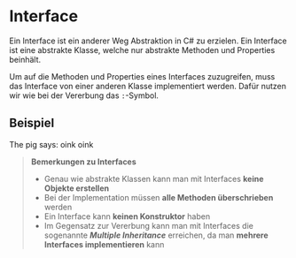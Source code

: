# Interface

Ein Interface ist ein anderer Weg Abstraktion in C# zu erzielen. Ein Interface ist eine abstrakte Klasse, welche nur abstrakte Methoden und Properties
beinhält.

Um auf die Methoden und Properties eines Interfaces zuzugreifen, muss das Interface von einer anderen Klasse implementiert werden. Dafür nutzen wir
wie bei der Vererbung das `:`-Symbol.

## Beispiel

<tabs>
    <tab title="C#">
        <code-block lang="c#" src="interface.cs" /> 
    </tab>
    <tab title="Output">
        <code-block lang="bash">
            The pig says: oink oink
        </code-block>
    </tab>
</tabs>

> **Bemerkungen zu Interfaces**
> - Genau wie abstrakte Klassen kann man mit Interfaces **keine Objekte erstellen**
> - Bei der Implementation müssen **alle Methoden überschrieben** werden
> - Ein Interface kann **keinen Konstruktor** haben
> - Im Gegensatz zur Vererbung kann man mit Interfaces die sogenannte **_Multiple Inheritance_** erreichen, da man
    **mehrere Interfaces implementieren** kann